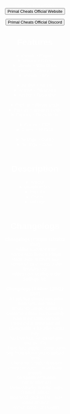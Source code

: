 
<html>
<head>
  <title>Primal</title>
  <style>
    body {
      background-image: url(https://4kwallpapers.com/images/walls/thumbs_3t/5889.jpg);
      background-size: cover;
      background-attachment: fixed;
      color: #fff;
      font-family: sans-serif;
      margin: 0;
      padding: 0;
    }
    .transparent-rectangle {
      background-color: rgba(255,255,255,0);
      width: 40%;
      height: 1200px;
      margin: 0 auto;
      text-align: center;
      padding: 20px;
    }
  </style>
</head>
<body>
  <div class="transparent-rectangle">
    Made by Mekk#0001
<form action="https://primalcheats.pro">
<input type="submit" value="Primal Cheats Official Website"/>
</form>
<form action="https://discord.gg/primalcheats">
<input type="submit" value="Primal Cheats Official Discord"/>
</form>
<h1 id="features">Features</h1>
<details>
<summary>Visuals > Players</summary>
&emsp;&emsp;Enemy Players
<br>&emsp;&emsp;Tribe Players
<br>&emsp;&emsp;Allied Players
<br>&emsp;&emsp;Sleeping Players
<br>&emsp;&emsp;Player Corpse
<br>
<br>
</details>

<details>
<summary>Visuals > Dinos</summary>
&emsp;&emsp;Enemy Dinos
<br>&emsp;&emsp;Tribe Dinos
<br>&emsp;&emsp;Allied Dinos
<br>&emsp;&emsp;Tamed Dino Corpse
<br>
<br>
</details>

<details>
<summary>Visuals > Wild Dinos</summary>
&emsp;&emsp;Wild Dinos
<br>&emsp;&emsp;Wild Dino Corpse
<br>
<br>
</details>

<details>
<summary>Visuals > Structures</summary>
&emsp;&emsp;Turrets
<br>&emsp;&emsp;Structures
<br>
<br>
</details>

<details>
<summary>Visuals > Misc</summary>
&emsp;&emsp;HUD
<br>
</details>

<br>

<details>
<summary>Aimbot > Aimbot</summary>
&emsp;&emsp;Enabled
<br>&emsp;&emsp;Visible Check
<br>&emsp;&emsp;Target Sleepers
<br>&emsp;&emsp;Target Tribe
<br>&emsp;&emsp;Aim Bone
<br>&emsp;&emsp;&emsp;Head, Chest, Hands, Legs, Feet, Random
<br>
<br>
</details>

<details>
<summary>Aimbot > Silent Aim</summary>
&emsp;&emsp;Enabled
<br>&emsp;&emsp;Use Keybind
<br>&emsp;&emsp;Target Sleepers
<br>&emsp;&emsp;Use FOV
<br>&emsp;&emsp;Target Tribe
<br>&emsp;&emsp;Aim Bone
<br>&emsp;&emsp;&emsp;Head, Chest, Hands, Legs, Feet, Random
<br>
<br>
</details>

<details>
<summary>Aimbot > Triggerbot</summary>
&emsp;&emsp;Enabled
<br>&emsp;&emsp;Use Keybind
<br>&emsp;&emsp;Target Sleepers
<br>&emsp;&emsp;Target Tribe
<br>&emsp;&emsp;Rapid
<br>&emsp;&emsp;Ignore Shield
<br>
</details>

<br>

<details>
<summary>Exploits > Player Mods</summary>
&emsp;&emsp;Enabled
<br>&emsp;&emsp;Unlock Note
<br>&emsp;&emsp;Unlock Engrams
<br>&emsp;&emsp;Long Arms
<br>&emsp;&emsp;Transmitter Bag
<br>&emsp;&emsp;Infinite Element
<br>&emsp;&emsp;Demolish Traps
<br>&emsp;&emsp;Auto Loot
<br>&emsp;&emsp;Air Stuck
<br>&emsp;&emsp;Ghost Mode
<br>&emsp;&emsp;Speed
<br>&emsp;&emsp;Gamertag Spoofer
<br>&emsp;&emsp;Auto Flak
<br>&emsp;&emsp;Auto Med Brew
<br>&emsp;&emsp;Character Creator
<br>&emsp;&emsp;&emsp;Small Bone Preset
<br>&emsp;&emsp;&emsp;Override Color
<br>&emsp;&emsp;No Spawn Animation
<br>
<br>
</details>

<details>
<summary>Exploits > Weapon mods</summary>
&emsp;&emsp;Enabled
<br>&emsp;&emsp;No Sway
<br>&emsp;&emsp;No Shake
<br>&emsp;&emsp;No Spread
<br>&emsp;&emsp;No Unequip
<br>&emsp;&emsp;No Overheat
<br>&emsp;&emsp;Bow Mod
<br>&emsp;&emsp;Instant Scope
<br>&emsp;&emsp;Spyglass
<br>&emsp;&emsp;Rapidfire
<br>&emsp;&emsp;Tek Punch
<br>&emsp;&emsp;Weapon Skins
<br>
<br>
</details>

<details>
<summary>Exploits > Dinos Mods</summary>
&emsp;&emsp;Enabled
<br>&emsp;&emsp;Instant Turn
<br>&emsp;&emsp;Backward Movement
<br>&emsp;&emsp;Strafe move
<br>&emsp;&emsp;Forcemount
<br>&emsp;&emsp;Auto Remount
<br>&emsp;&emsp;Speed
<br>
</details>

<br>

<details>
<summary>Colors > ESP</summary>
&emsp;&emsp;Players
<br>&emsp;&emsp;Dinos
<br>&emsp;&emsp;Structures
<br>
<br>
</details>

<details>
<summary>Colors > HUD/UI</summary>
&emsp;&emsp;Logo Hue
<br>&emsp;&emsp;Base Color
<br>&emsp;&emsp;Highlight Color
<br>&emsp;&emsp;Text Color #1
<br>&emsp;&emsp;Text Color #2
<br>&emsp;&emsp;Crosshair/Aim FOV
<br>
</details>

<br>

<details>
<summary>Settings > Config</summary>
&emsp;&emsp;Save
<br>&emsp;&emsp;Load
<br>&emsp;&emsp;Menu Key
<br>
<br>
</details>

<details>
<summary> Settings > Other</summary>
&emsp;&emsp;Chams
<br>&emsp;&emsp;&emsp;Wireframe Override
<br>&emsp;&emsp;&emsp;Opacity Sliders
<br>&emsp;&emsp;Font Scale
<br>&emsp;&emsp;&emsp;Font Scale Sliders
<br>
</details>
<br>
<h1 id="description">Description</h1>
<details>
<summary>Aimbot</summary>
<strong>Aimbot:</strong> Locks onto a player inside of your aim fov when a key is pressed
  
<br><strong>Silent Aim:</strong> Automatically hits players inside of your aim fov, even if you aren't looking directly at them
  
<br><strong>Triggerbot:</strong> Automatically shoots when the crosshair is over a player
<br>
<br>
</details>

<details>
<summary>Visuals (ESP)</summary>
<strong>Player Visuals:</strong> Shows enemies gamertags, names, tribe names, weapons, distance, and stats through walls
  
<br><strong>Tamed Dino Visuals;</strong> Shows tamed dino's names, tribe names, distance and stats through walls
  
<br><strong>Wild Dinos Visuals:</strong> Shows wild dino's names, distance and stats through walls
  
<br><strong>Turret Visuals:</strong> Shows name, distance and tribe name through walls
  
<br><strong>Container Visuals:</strong> Shows name, distance, owner and tribe name through walls
  
<br><strong>HUD Visuals:</strong> Toggles what things someone would like to have on their screen while playing, such as a crosshair, the aim fov, a line to the nearest target that is inside the aim fov and a radar
<br>
<br>
</details>

<details>
<summary>Exploits</summary>
  
<strong>Unlock Notes:</strong> Unlocks most explorer notes

<br><strong>Unlock Engrams:</strong> Unlocks engrams but you can only craft them and not be able to use the items that you crafted

<br><strong>Long Arms:</strong> Longer range for picking up items such as item caches, and longer range for access inventories

<br><strong>Transmitter Bag:</strong> Allows the player to drop a bag on the ground, and use it like a transmitter. The player can upload/download items, upload/download dinos but not use the bag to transfer onto a different server

<br><strong>Infinite Element:</strong> Infinitely fills your tek suit with element, even if there is no element in the player&#39;s inventory

<br><strong>Demolish Traps:</strong> Demolishes all bear traps in a certain area

<br><strong>Auto Loot:</strong> Automatically picks up all item caches and takes all items from dead/sleeping bodies while holding the keybind

<br><strong>Air Stuck:</strong> Freezes your character movement and/or your mounted dino movement

<br><strong>Ghost Mode:</strong> Allows a player to fly through walls and scout bases (Client Sided Only)

<br><strong>Player Speed:</strong> Makes your character run super fast

<br><strong>Gamertag Spoofer:</strong> Changes your gamertag (Must specify what you want the gamertag to be on the menu or it won't work)

<br><strong>Auto Armor:</strong> Automatically swaps equiped armor around

<br><strong>Auto Brew:</strong> Automatically drinks med brews from your inventory

<br><strong>Character Creator:</strong> Has a preset to make the character as small as possible, as well as being able to change the color of the characters skin to colors that are not avaliable in the Create a character menu

<br><strong>No Spawn Animation:</strong> Removes the animation when the player spawns in, allowing them to move straight away

<br><strong>No Sway:</strong> Removes the swaying of the scope when aiming down sights

<br><strong>No Shake:</strong> Removes the recoil of any gun

<br><strong>No Spread:</strong> Stops shotgun bullets from spreading in different directions

<br><strong>No Unequip:</strong> Stops items from being put away when accessing an inventory

<br><strong>No Overheat:</strong> Tek Rifle and Tek Railgun don&#39;t overheat

<br><strong>Bow Mod:</strong> Tek Bow instantly fire at top speed

<br><strong>Insta Scope:</strong> Instantly scopes in, instead of having a small delay

<br><strong>Spyglass:</strong> Weapons act as spyglasses

<br><strong>Rapid Fire:</strong> Weapon fires bullets extremely fast

<br><strong>Infinite Tek Punch:</strong> When pressing a keybind, it makes the character tek punch no matter what the player is holding

<br><strong>Client Skins:</strong> Client sided skins for weapons (Like gun camos in Call Of Duty but client side)

<br><strong>Instant Turn:</strong> Instantly turns the dino that you are riding

<br><strong>Backwards Movement:</strong> Allows any dino to move backwards at a sprinting speed

<br><strong>Strafe Move:</strong> Allows any dino the move left and right like a Griffin or Tapejara can

<br><strong>Force Mount:</strong> Force your player to mount any tribe dino within a limited range

<br><strong>Auto Remount:</strong> Automatically remounts your player onto a dino

<br><strong>Dino Speed:</strong> Makes your dino run super fast
<br>
<br>
</details>

<details>
<summary>Colors</summary>
<strong>ESP Colors:</strong> Changeable colors for all the different types of ESP

<br><strong>HUD/UI Colors:</strong> Changeable colors for the logo, base color, highlight color, text color 1 and 2, and the crosshair/aim fov color
<br>
<br>
</details>

<details>
<summary>Settings</summary>
<strong>Save:</strong> Saves the current config into &quot;C:\Users\usename\AppData\Local\Packages\StudioWildcard.4558480580BB9_1w2mm55455e38\LocalState\Saved\UWPConfig\UWP\AC\PrimalConfig.json&quot;
<br>
<br><strong>Load:</strong> Loads PrimalConfig.json from &quot;C:\Users\username\AppData\Local\Packages\StudioWildcard.4558480580BB9_1w2mm55455e38\LocalState\Saved\UWPConfig\UWP\AC&quot;
<br>
<br><strong>Menu Key:</strong> Changeable menu key
<br>
<br><strong>Chams Opacity:</strong> Changeable opacity for all types of Chams
<br>
<br><strong>Font Scales:</strong> Changeable font sizes for all types of ESP
<br>
<br>
</details>
<br>
<h1 id="changelogs">Changelogs</h1>
<strong>Changelogs (7:30pm 11/22/22 EST)</strong>
<br> - Added Structure ESP
<br> - Added Auto Brew in Player Mods under Exploits Tab
<br> - Added All Dino Mods under Exploits Tab
<br> - Added Font Scaling under Settings Tab
<br>
<br><strong>Changelogs (4:00am 12/5/22 EST)</strong>
<br> - All settings should now save
<br> - Stability/Crash fixes
<br> - Turrets No Longer Count As Containers (was not intended)
<br> - Auto Brew Customizable Threshold & Brew Interval
<br> - Changeable + Savable Menu Key
<br> - No Overheat for tek rail gun and tek rifle
<br> - Trans bag toggle + better trans bag (now allows you to upload items)
<br> - Character Creator (custom character color + small bone preset)
<br> - No Spawn Animation
<br> - Infinite Element
<br> - Demo Nearby Enemy Traps (limited radius)
<br> - Bow Mod (click to fire - max speed arrows)
<br> - Armor Icons For Players
<br>
<br>
<br>
  </div>
</body>
</html>
